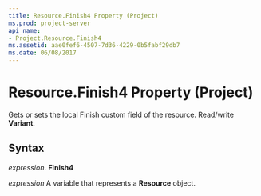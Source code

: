 ```yaml
---
title: Resource.Finish4 Property (Project)
ms.prod: project-server
api_name:
- Project.Resource.Finish4
ms.assetid: aae0fef6-4507-7d36-4229-0b5fabf29db7
ms.date: 06/08/2017
---
```



# Resource.Finish4 Property (Project)

Gets or sets the local Finish custom field of the resource. Read/write **Variant**.


## Syntax

 _expression_. **Finish4**

 _expression_ A variable that represents a **Resource** object.



